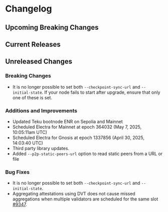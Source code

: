 # Changelog

## Upcoming Breaking Changes

## Current Releases

## Unreleased Changes

### Breaking Changes
- It is no longer possible to set both `--checkpoint-sync-url` and `--initial-state`. If your node fails to start after upgrade, ensure that only one of these is set.

### Additions and Improvements
- Updated Teku bootnode ENR on Sepolia and Mainnet
- Scheduled Electra for Mainnet at epoch 364032 (May 7, 2025, 10:05:11am UTC)
- Scheduled Electra for Gnosis at epoch 1337856 (April 30, 2025, 14:03:40 UTC)
- Third party library updates.
- Added `--p2p-static-peers-url` option to read static peers from a URL or file

### Bug Fixes
 - It is no longer possible to set both `--checkpoint-sync-url` and `--initial-state`.
- Aggregating attestations using DVT does not cause missed aggregations when multiple validators are
  scheduled for the same slot [#9347](https://github.com/Consensys/teku/issues/9347).